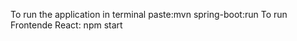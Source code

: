 To run the application  in terminal paste:mvn spring-boot:run
To run Frontende React: npm start     
